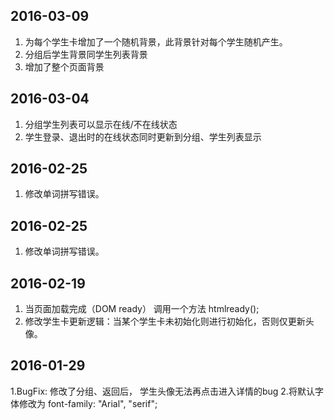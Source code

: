 ## 2016-03-09
1. 为每个学生卡增加了一个随机背景，此背景针对每个学生随机产生。 
2. 分组后学生背景同学生列表背景
2. 增加了整个页面背景

## 2016-03-04
1. 分组学生列表可以显示在线/不在线状态
2. 学生登录、退出时的在线状态同时更新到分组、学生列表显示

## 2016-02-25
1. 修改单词拼写错误。 


## 2016-02-25
1. 修改单词拼写错误。 

## 2016-02-19
1. 当页面加载完成（DOM ready） 调用一个方法 htmlready();
2. 修改学生卡更新逻辑：当某个学生卡未初始化则进行初始化，否则仅更新头像。

## 2016-01-29
1.BugFix: 修改了分组、返回后， 学生头像无法再点击进入详情的bug
2.将默认字体修改为 font-family: "Arial", "serif";

